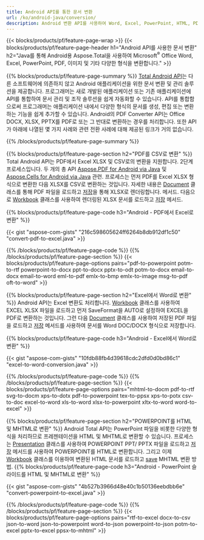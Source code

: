 ```yaml
---
title: Android API를 통한 문서 변환 
url: /ko/android-java/conversion/
description: Android 변환 API를 사용하여 Word, Excel, PowerPoint, HTML, PDF 및 이미지 형식을 변환합니다. Android는 Office docx, xlsx, pptx를 PDF로 변환합니다. 
---
```


{{< blocks/products/pf/feature-page-wrap >}}
{{< blocks/products/pf/feature-page-header h1="Android API를 사용한 문서 변환" h2="Java를 통해 Android용 Aspose.Total을 사용하여 Microsoft<sup>&reg;</sup> Office Word, Excel, PowerPoint, PDF, 이미지 및 기타 다양한 형식을 변환합니다." >}}

{{% blocks/products/pf/feature-page-summary %}}
[Total Android API](https://products.aspose.com/total/android-java/)는 다른 소프트웨어에 의존하지 않고 Android 애플리케이션을 위한 문서 변환 및 관리 솔루션을 제공합니다. 프로그래머는 새로 개발된 애플리케이션 또는 기존 애플리케이션에 API를 통합하여 문서 관리 및 조작 솔루션을 쉽게 자동화할 수 있습니다. API를 통합함으로써 프로그래머는 애플리케이션 내에서 다양한 형식의 문서를 생성, 편집 또는 변환하는 기능을 쉽게 추가할 수 있습니다. Android의 PDF Converter API는 Office DOCX, XLSX, PPTX를 PDF로 또는 그 반대로 변환하는 경우를 처리합니다. 또한 API가 아래에 나열된 몇 가지 사례와 관련 전환 사례에 대해 제공된 링크가 거의 없습니다. 

{{% /blocks/products/pf/feature-page-summary  %}}

{{% blocks/products/pf/feature-page-section  h2="PDF를 CSV로 변환" %}}
Total Android API는 PDF에서 Excel XLSX 및 CSV로의 변환을 지원합니다. 2단계 프로세스입니다. 두 개의 총 API [Aspose.PDF for Android via Java](https://products.aspose.com/pdf/android-java/) 및 [Aspose.Cells for Android via Java](https://products.aspose.com/cells/android-java/) 관련. 프로세스는 먼저 PDF를 Excel XLSX 형식으로 변환한 다음 XLSX를 CSV로 변환하는 것입니다. 자세한 내용은 [Document](https://reference.aspose.com/pdf/java/com.aspose.pdf/Document) 클래스를 통해 PDF 파일을 로드하고 [저장](https://reference.aspose.com/pdf/java/com.aspose.pdf/Document#save-java.lang.String-com.aspose.pdf.SaveOptions-)을 통해 XLSX로 렌더링합니다.  메서드. 다음으로 [Workbook](https://reference.aspose.com/cells/java/com.aspose.cells/Workbook) 클래스를 사용하여 렌더링된 XLSX 문서를 로드하고 [저장](https://reference.aspose.com/cells/java/com.aspose.cells/workbook#save(java.lang.String,%20com.aspose.cells.SaveOptions)) 메서드.

{{% blocks/products/pf/feature-page-code h3="Android - PDF에서 Excel로 변환" %}}

{{< gist "aspose-com-gists" "216c598605624ff6264b8db912df1c50" "convert-pdf-to-excel.java" >}}

{{% /blocks/products/pf/feature-page-code  %}}
{{% /blocks/products/pf/feature-page-section %}}
{{< blocks/products/pf/feature-page-options pairs="pdf-to-powerpoint potm-to-rtf powerpoint-to-docx ppt-to-docx pptx-to-odt potm-to-docx email-to-docx email-to-word eml-to-pdf emlx-to-bmp emlx-to-image msg-to-pdf oft-to-word" >}}


{{% blocks/products/pf/feature-page-section  h2="Excel에서 Word로 변환" %}}
Android API는 Excel 변환도 처리합니다. [Workbook](https://reference.aspose.com/cells/java/com.aspose.cells/Workbook) 클래스를 사용하여 EXCEL XLSX 파일을 로드하고 먼저 SaveFormat을 AUTO로 설정하여 EXCEL을 PDF로 변환하는 것입니다. 그런 다음 [Document](https://reference.aspose.com/pdf/java/com.aspose.pdf/Document) 클래스를 사용하여 저장된 PDF 파일을 로드하고 [저장](https://reference.aspose.com/pdf/java/com.aspose.pdf/Document#save-java.lang.String-com.aspose.pdf.SaveOptions-) 메서드를 사용하여 문서를 Word DOC/DOCX 형식으로 저장합니다.

{{% blocks/products/pf/feature-page-code h3="Android - Excel에서 Word로 변환" %}}

{{< gist "aspose-com-gists" "10fdb88fb4d39618cdc2dfd0d0bd86c1" "excel-to-word-conversion.java" >}}

{{% /blocks/products/pf/feature-page-code  %}}
{{% /blocks/products/pf/feature-page-section %}}
{{< blocks/products/pf/feature-page-options pairs="mhtml-to-docm pdf-to-rtf svg-to-docm xps-to-dotx pdf-to-powerpoint tex-to-ppsx xps-to-potx csv-to-doc excel-to-word xls-to-word xlsx-to-powerpoint xltx-to-word word-to-excel" >}}

{{% blocks/products/pf/feature-page-section  h2="POWERPOINT를 HTML 및 MHTML로 변환" %}}
Android Total API는 PowerPoint 파일을 비롯한 다양한 형식을 처리하므로 프레젠테이션을 HTML 및 MHTML로 변환할 수 있습니다. 프로세스는 [Presentation](https://reference.aspose.com/slides/java/com.aspose.slides/Presentation) 클래스를 사용하여 POWERPOINT PPT/ PPTX 파일을 로드하고 [저장](https://reference.aspose.com/slides/java/com.aspose.slides/Presentation#save-java.lang.String-int-com.aspose.slides.ISaveOptions-) 메서드를 사용하여 POWERPOINT를 HTML로 변환합니다. 그리고 이제 [Workbook](https://reference.aspose.com/cells/java/com.aspose.cells/Workbook) 클래스를 이용하여 변환된 HTML 문서를 로드하고 [save](https://reference.aspose.com/cells/java/com.aspose.cells/) MHTML 변환 방법. 
{{% blocks/products/pf/feature-page-code h3="Android - PowerPoint 슬라이드를 HTML 및 MHTML로 변환" %}}

{{< gist "aspose-com-gists" "4b527b3966d48e40c1b50136eebdbb6e" "convert-powerpoint-to-excel.java" >}}


{{% /blocks/products/pf/feature-page-code  %}}
{{% /blocks/products/pf/feature-page-section %}}
{{< blocks/products/pf/feature-page-options pairs="rtf-to-excel docx-to-csv json-to-word json-to-powerpoint word-to-json powerpoint-to-json potm-to-excel pptx-to-excel ppsx-to-mhtml" >}}